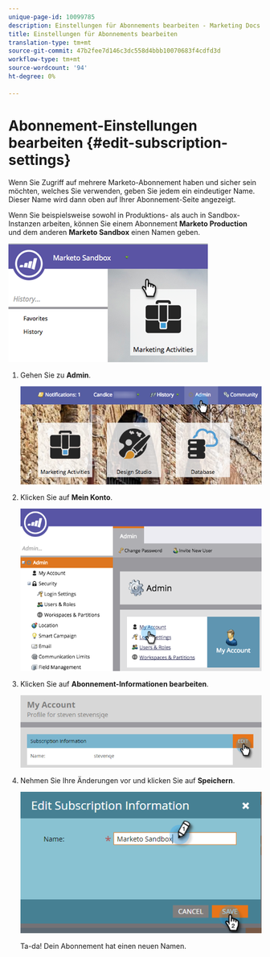 ```yaml
---
unique-page-id: 10099785
description: Einstellungen für Abonnements bearbeiten - Marketing Docs - Produktdokumentation
title: Einstellungen für Abonnements bearbeiten
translation-type: tm+mt
source-git-commit: 47b2fee7d146c3dc558d4bbb10070683f4cdfd3d
workflow-type: tm+mt
source-wordcount: '94'
ht-degree: 0%

---
```



# Abonnement-Einstellungen bearbeiten {#edit-subscription-settings}

Wenn Sie Zugriff auf mehrere Marketo-Abonnement haben und sicher sein möchten, welches Sie verwenden, geben Sie jedem ein eindeutiger Name. Dieser Name wird dann oben auf Ihrer Abonnement-Seite angezeigt.

Wenn Sie beispielsweise sowohl in Produktions- als auch in Sandbox-Instanzen arbeiten, können Sie einem Abonnement **Marketo Production** und dem anderen **Marketo Sandbox** einen Namen geben.

![](assets/image2016-4-8-14-3a34-3a28.png)

1. Gehen Sie zu **Admin**.

   ![](assets/adminhand-1.png)

1. Klicken Sie auf **Mein Konto**.

   ![](assets/image2015-6-23-15-3a16-3a52.png)

1. Klicken Sie auf **Abonnement-Informationen bearbeiten**.

   ![](assets/image2016-5-24-10-3a34-3a32.png)

1. Nehmen Sie Ihre Änderungen vor und klicken Sie auf **Speichern**.

   ![](assets/image2016-5-24-10-3a40-3a6.png)

   Ta-da! Dein Abonnement hat einen neuen Namen.

